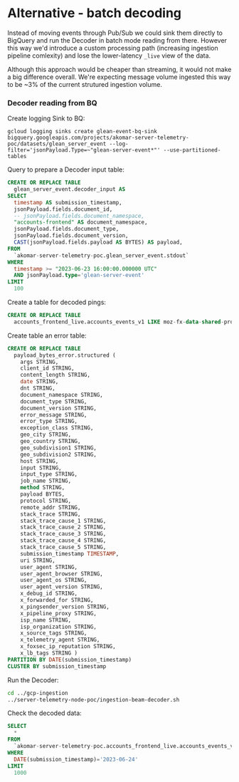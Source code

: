 # Alternative - batch decoding
Instead of moving events through Pub/Sub we could sink them directly to BigQuery and run the Decoder in batch mode reading from there. However this way we'd introduce a custom processing path (increasing ingestion pipeline comlexity) and lose the lower-latency `_live` view of the data.

Although this approach would be cheaper than streaming, it would not make a big difference overall. We're expecting message volume ingested this way to be ~3% of the current strutured ingestion volume.

### Decoder reading from BQ
Create logging Sink to BQ:
```
gcloud logging sinks create glean-event-bq-sink bigquery.googleapis.com/projects/akomar-server-telemetry-poc/datasets/glean_server_event --log-filter='jsonPayload.Type=~"glean-server-event*"' --use-partitioned-tables
```
Query to prepare a Decoder input table:
```sql
CREATE OR REPLACE TABLE
  glean_server_event.decoder_input AS
SELECT
  timestamp AS submission_timestamp,
  jsonPayload.fields.document_id,
  -- jsonPayload.fields.document_namespace,
  "accounts-frontend" AS document_namespace,
  jsonPayload.fields.document_type,
  jsonPayload.fields.document_version,
  CAST(jsonPayload.fields.payload AS BYTES) AS payload,
FROM
  `akomar-server-telemetry-poc.glean_server_event.stdout`
WHERE
  timestamp >= "2023-06-23 16:00:00.000000 UTC"
  AND jsonPayload.type='glean-server-event'
LIMIT
  100
```

Create a table for decoded pings:
```sql
CREATE OR REPLACE TABLE
  accounts_frontend_live.accounts_events_v1 LIKE moz-fx-data-shared-prod.accounts_frontend_live.accounts_events_v1
```

Create table an error table:
```sql
CREATE OR REPLACE TABLE
  payload_bytes_error.structured (
    args STRING,
    client_id STRING,
    content_length STRING,
    date STRING,
    dnt STRING,
    document_namespace STRING,
    document_type STRING,
    document_version STRING,
    error_message STRING,
    error_type STRING,
    exception_class STRING,
    geo_city STRING,
    geo_country STRING,
    geo_subdivision1 STRING,
    geo_subdivision2 STRING,
    host STRING,
    input STRING,
    input_type STRING,
    job_name STRING,
    method STRING,
    payload BYTES,
    protocol STRING,
    remote_addr STRING,
    stack_trace STRING,
    stack_trace_cause_1 STRING,
    stack_trace_cause_2 STRING,
    stack_trace_cause_3 STRING,
    stack_trace_cause_4 STRING,
    stack_trace_cause_5 STRING,
    submission_timestamp TIMESTAMP,
    uri STRING,
    user_agent STRING,
    user_agent_browser STRING,
    user_agent_os STRING,
    user_agent_version STRING,
    x_debug_id STRING,
    x_forwarded_for STRING,
    x_pingsender_version STRING,
    x_pipeline_proxy STRING,
    isp_name STRING,
    isp_organization STRING,
    x_source_tags STRING,
    x_telemetry_agent STRING,
    x_foxsec_ip_reputation STRING,
    x_lb_tags STRING )
PARTITION BY DATE(submission_timestamp)
CLUSTER BY submission_timestamp
```

Run the Decoder:
```sh
cd ../gcp-ingestion
../server-telemetry-node-poc/ingestion-beam-decoder.sh
```

Check the decoded data:
```sql
SELECT
  *
FROM
  `akomar-server-telemetry-poc.accounts_frontend_live.accounts_events_v1`
WHERE
  DATE(submission_timestamp)='2023-06-24'
LIMIT
  1000
```
